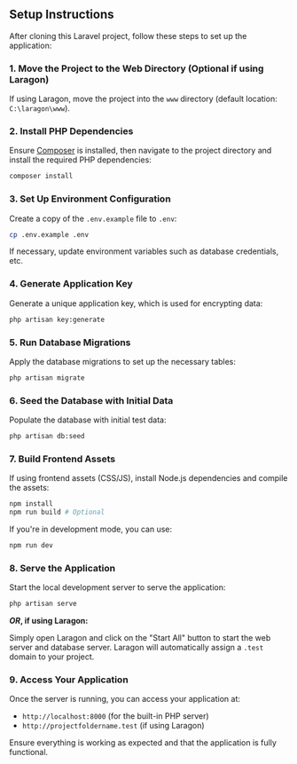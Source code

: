 ## Setup Instructions

After cloning this Laravel project, follow these steps to set up the application:

### 1. **Move the Project to the Web Directory** (Optional if using Laragon)

   If using Laragon, move the project into the `www` directory (default location: `C:\laragon\www`).

### 2. **Install PHP Dependencies**

   Ensure [Composer](https://getcomposer.org/download/) is installed, then navigate to the project directory and install the required PHP dependencies:

   ```bash
   composer install
   ```

### 3. **Set Up Environment Configuration**

   Create a copy of the `.env.example` file to `.env`:

   ```bash
   cp .env.example .env
   ```

   If necessary, update environment variables such as database credentials, etc.

### 4. **Generate Application Key**

   Generate a unique application key, which is used for encrypting data:

   ```bash
   php artisan key:generate
   ```

### 5. **Run Database Migrations**

   Apply the database migrations to set up the necessary tables:

   ```bash
   php artisan migrate
   ```

### 6. **Seed the Database with Initial Data**

   Populate the database with initial test data:

   ```bash
   php artisan db:seed
   ```

### 7. **Build Frontend Assets**

   If using frontend assets (CSS/JS), install Node.js dependencies and compile the assets:

   ```bash
   npm install
   npm run build # Optional
   ```

   If you're in development mode, you can use:

   ```bash
   npm run dev
   ```

### 8. **Serve the Application**

   Start the local development server to serve the application:

   ```bash
   php artisan serve
   ```

   **_OR_, if using Laragon:**

   Simply open Laragon and click on the "Start All" button to start the web server and database server. Laragon will automatically assign a `.test` domain to your project.

### 9. **Access Your Application**

   Once the server is running, you can access your application at:

   - `http://localhost:8000` (for the built-in PHP server)
   - `http://projectfoldername.test` (if using Laragon)

   Ensure everything is working as expected and that the application is fully functional.